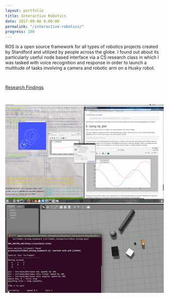 ```yaml
---
layout: portfolio
title: Interactive Robotics
date: 2017-09-06 8:00:00
permalink: "/interactive-robotics/"
progress: 100
---
```


ROS is a open source framework for all types of robotics projects created by Standford and utilized by
people across the globe. I found out about its particularly useful node based interface via a CS research
class in which I was tasked with voice recognition and response in order to launch a multitude of tasks
involving a camera and robotic arm on a Husky robot.

<br>

[Research Findings](/assets/docs/ROS-Report.pdf)

<br>

![ROS Tutorial](/assets/img/portfolio/interactive-robotics/tutorial.png)
<br>
![Gazebo](/assets/img/portfolio/interactive-robotics/gazebo.png)
